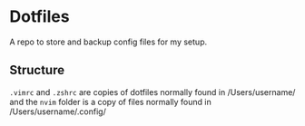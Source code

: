 # Dotfiles

A repo to store and backup config files for my setup.

## Structure

`.vimrc` and `.zshrc` are copies of dotfiles normally found in /Users/username/ and the `nvim` folder is a copy of files normally found in /Users/username/.config/
